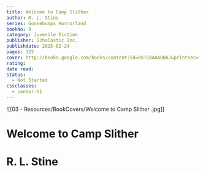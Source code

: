 ```yaml
---
title: Welcome to Camp Slither
author: R. L. Stine
series: Goosebumps Horrorland
bookNo: 9
category: Juvenile Fiction
publisher: Scholastic Inc.
publishdate: 2015-02-24
pages: 125
cover: http://books.google.com/books/content?id=dXTCBAAAQBAJ&printsec=frontcover&img=1&zoom=1&edge=curl&source=gbs_api
rating: 
date read: 
status:
  - Not Started
cssclasses:
  - center-h1
---
```

![[03 - Resources/BookCovers/Welcome to Camp Slither .jpg]]
# Welcome to Camp Slither
# R. L. Stine